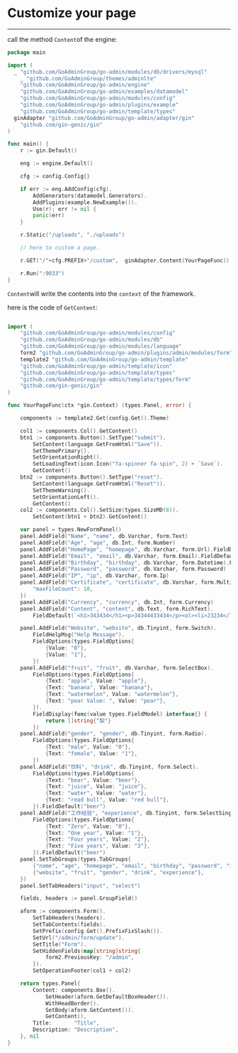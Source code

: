 # Customize your page
---

call the method ```Content```of the engine: 

```go
package main

import (
  _ "github.com/GoAdminGroup/go-admin/modules/db/drivers/mysql"
 	_ "github.com/GoAdminGroup/themes/adminlte"
	"github.com/GoAdminGroup/go-admin/engine"
	"github.com/GoAdminGroup/go-admin/examples/datamodel"
	"github.com/GoAdminGroup/go-admin/modules/config"
	"github.com/GoAdminGroup/go-admin/plugins/example"
	"github.com/GoAdminGroup/go-admin/template/types"
  ginAdapter "github.com/GoAdminGroup/go-admin/adapter/gin"
	"github.com/gin-gonic/gin"
)

func main() {
	r := gin.Default()

	eng := engine.Default()

	cfg := config.Config{}

	if err := eng.AddConfig(cfg).
		AddGenerators(datamodel.Generators).
		AddPlugins(example.NewExample()).
		Use(r); err != nil {
		panic(err)
	}

	r.Static("/uploads", "./uploads")

	// here to custom a page. 

	r.GET("/"+cfg.PREFIX+"/custom",  ginAdapter.Content(YourPageFunc))

	r.Run(":9033")
}
```

```Content```will write the contents into the ```context``` of the framework.

here is the code of ```GetContent```:

```go

import (
	"github.com/GoAdminGroup/go-admin/modules/config"
	"github.com/GoAdminGroup/go-admin/modules/db"
	"github.com/GoAdminGroup/go-admin/modules/language"
	form2 "github.com/GoAdminGroup/go-admin/plugins/admin/modules/form"
	template2 "github.com/GoAdminGroup/go-admin/template"
	"github.com/GoAdminGroup/go-admin/template/icon"
	"github.com/GoAdminGroup/go-admin/template/types"
	"github.com/GoAdminGroup/go-admin/template/types/form"
	"github.com/gin-gonic/gin"
)

func YourPageFunc(ctx *gin.Context) (types.Panel, error) {

	components := template2.Get(config.Get().Theme)

	col1 := components.Col().GetContent()
	btn1 := components.Button().SetType("submit").
		SetContent(language.GetFromHtml("Save")).
		SetThemePrimary().
		SetOrientationRight().
		SetLoadingText(icon.Icon("fa-spinner fa-spin", 2) + `Save`).
		GetContent()
	btn2 := components.Button().SetType("reset").
		SetContent(language.GetFromHtml("Reset")).
		SetThemeWarning().
		SetOrientationLeft().
		GetContent()
	col2 := components.Col().SetSize(types.SizeMD(8)).
		SetContent(btn1 + btn2).GetContent()

	var panel = types.NewFormPanel()
	panel.AddField("Name", "name", db.Varchar, form.Text)
	panel.AddField("Age", "age", db.Int, form.Number)
	panel.AddField("HomePage", "homepage", db.Varchar, form.Url).FieldDefault("http://google.com")
	panel.AddField("Email", "email", db.Varchar, form.Email).FieldDefault("xxxx@xxx.com")
	panel.AddField("Birthday", "birthday", db.Varchar, form.Datetime).FieldDefault("2010-09-05")
	panel.AddField("Password", "password", db.Varchar, form.Password)
	panel.AddField("IP", "ip", db.Varchar, form.Ip)
	panel.AddField("Certificate", "certificate", db.Varchar, form.Multifile).FieldOptionExt(map[string]interface{}{
		"maxFileCount": 10,
	})
	panel.AddField("Currency", "currency", db.Int, form.Currency)
	panel.AddField("Content", "content", db.Text, form.RichText).
		FieldDefault(`<h1>343434</h1><p>34344433434</p><ol><li>23234</li><li>2342342342</li><li>asdfads</li></ol><ul><li>3434334</li><li>34343343434</li><li>44455</li></ul><p><span style="color: rgb(194, 79, 74);">343434</span></p><p><span style="background-color: rgb(194, 79, 74); color: rgb(0, 0, 0);">434434433434</span></p><table border="0" width="100%" cellpadding="0" cellspacing="0"><tbody><tr><td>&nbsp;</td><td>&nbsp;</td><td>&nbsp;</td></tr><tr><td>&nbsp;</td><td>&nbsp;</td><td>&nbsp;</td></tr><tr><td>&nbsp;</td><td>&nbsp;</td><td>&nbsp;</td></tr><tr><td>&nbsp;</td><td>&nbsp;</td><td>&nbsp;</td></tr></tbody></table><p><br></p><p><span style="color: rgb(194, 79, 74);"><br></span></p>`)

	panel.AddField("Website", "website", db.Tinyint, form.Switch).
		FieldHelpMsg("Help Message").
		FieldOptions(types.FieldOptions{
			{Value: "0"},
			{Value: "1"},
		})
	panel.AddField("fruit", "fruit", db.Varchar, form.SelectBox).
		FieldOptions(types.FieldOptions{
			{Text: "apple", Value: "apple"},
			{Text: "banana", Value: "banana"},
			{Text: "watermelon", Value: "watermelon"},
			{Text: "pear Value: ", Value: "pear"},
		}).
		FieldDisplay(func(value types.FieldModel) interface{} {
			return []string{"梨"}
		})
	panel.AddField("gender", "gender", db.Tinyint, form.Radio).
		FieldOptions(types.FieldOptions{
			{Text: "male", Value: "0"},
			{Text: "female", Value: "1"},
		})
	panel.AddField("饮料", "drink", db.Tinyint, form.Select).
		FieldOptions(types.FieldOptions{
			{Text: "bear", Value: "beer"},
			{Text: "juice", Value: "juice"},
			{Text: "water", Value: "water"},
			{Text: "read bull", Value: "red bull"},
		}).FieldDefault("beer")
	panel.AddField("工作经验", "experience", db.Tinyint, form.SelectSingle).
		FieldOptions(types.FieldOptions{
			{Text: "Zero", Value: "0"},
			{Text: "One year", Value: "1"},
			{Text: "Four years", Value: "2"},
			{Text: "Five years", Value: "3"},
		}).FieldDefault("beer")
	panel.SetTabGroups(types.TabGroups{
		{"name", "age", "homepage", "email", "birthday", "password", "ip", "certificate", "currency", "content"},
		{"website", "fruit", "gender", "drink", "experience"},
	})
	panel.SetTabHeaders("input", "select")

	fields, headers := panel.GroupField()

	aform := components.Form().
		SetTabHeaders(headers).
		SetTabContents(fields).
		SetPrefix(config.Get().PrefixFixSlash()).
		SetUrl("/admin/form/update").
		SetTitle("Form").
		SetHiddenFields(map[string]string{
			form2.PreviousKey: "/admin",
		}).
		SetOperationFooter(col1 + col2)

	return types.Panel{
		Content: components.Box().
			SetHeader(aform.GetDefaultBoxHeader()).
			WithHeadBorder().
			SetBody(aform.GetContent()).
			GetContent(),
		Title:       "Title",
		Description: "Description",
	}, nil
}
```
